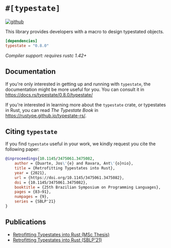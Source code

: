 # `#[typestate]`

[<img alt="github" src="https://img.shields.io/badge/github-rustype/typestate-8da0cb?style=flat-square&logo=github">](https://github.com/rustype/typestate-rs)
[<img alt="" src="https://img.shields.io/badge/docs.rs-typestate-success?style=flat-square">](https://docs.rs/typestate)
[<img alt="" src="https://img.shields.io/crates/v/typestate?style=flat-square">](https://crates.io/crates/typestate)

This library provides developers with a macro to design typestated objects.

```toml
[dependencies]
typestate = "0.8.0"
```

*Compiler support: requires rustc 1.42+*

## Documentation

If you're only interested in getting up and running with `typestate`, 
the documentation might be more useful for you. 
You can consult it in <https://docs.rs/typestate/0.8.0/typestate/>

If you're interested in learning more about the `typestate` crate, or typestates in Rust, 
you can read *The Typestate Book* in <https://rustype.github.io/typestate-rs/>.

## Citing `typestate`

If you find `typestate` useful in your work, we kindly request you cite the following paper:

```bibtex
@inproceedings{10.1145/3475061.3475082,
    author = {Duarte, Jos\'{e} and Ravara, Ant\'{o}nio},
    title = {Retrofitting Typestates into Rust},
    year = {2021},
    url = {https://doi.org/10.1145/3475061.3475082},
    doi = {10.1145/3475061.3475082},
    booktitle = {25th Brazilian Symposium on Programming Languages},
    pages = {83–91},
    numpages = {9},
    series = {SBLP'21}
}
```

## Publications

- [Retrofitting Typestates into Rust (MSc Thesis)](articles/thesis.pdf)
- [Retrofitting Typestates into Rust (SBLP'21)](articles/sblp21.pdf)
